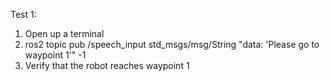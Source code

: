 
Test 1:
1) Open up a terminal
2) ros2 topic pub /speech_input std_msgs/msg/String "data: 'Please go to waypoint 1'" -1
3) Verify that the robot reaches waypoint 1

